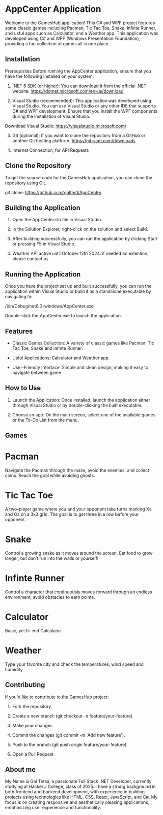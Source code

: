 
# AppCenter Application

Welcome to the GamesHub application! This C# and WPF project features some classic games including Pacman, Tic Tac Toe, Snake, Infinte Runner, and usful apps such as Calculator, and a Weather app. This application was developed using C# and WPF (Windows Presentation Foundation), providing a fun collection of games all in one place.


## Installation

Prerequisites
Before running the AppCenter application, ensure that you have the following installed on your system:

1. .NET 6 SDK (or higher): You can download it from the official .NET website:
https://dotnet.microsoft.com/en-us/download

2. Visual Studio (recommended): This application was developed using Visual Studio. You can use Visual Studio or any other IDE that supports C# and WPF development. Ensure that you install the WPF components during the installation of Visual Studio.

Download Visual Studio: https://visualstudio.microsoft.com/


3. Git (optional): If you want to clone the repository from a GitHub or another Git hosting platform.
https://git-scm.com/downloads

4. Internet Connection, for API Requests

## Clone the Repository

To get the source code for the GamesHub application, you can clone the repository using Git.

git clone: https://github.com/galtes1/AppCenter


## Building the Application

1. Open the AppCenter.sln file in Visual Studio.

2. In the Solution Explorer, right-click on the solution and select Build.

3. After building successfully, you can run the application by clicking Start or pressing F5 in Visual Studio.

4. Weather API active until October 12th 2024. if needed an extention, please contact us.

## Running the Application

Once you have the project set up and built successfully, you can run the application within Visual Studio or build it as a standalone executable by navigating to:

/bin/Debug/net6.0-windows/AppCenter.exe

Double-click the AppCenter.exe to launch the application.
## Features

- Classic Games Collection: A variety of classic games like Pacman, Tic Tac Toe, Snake and Infinte Runner.

- Usful Applications: Calculator and Weather app.

- User-Friendly Interface: Simple and clean design, making it easy to navigate between game


## How to Use

1. Launch the Application: Once installed, launch the application either through Visual Studio or by double-clicking the built executable.

2. Choose an app: On the main screen, select one of the available games or the To-Do List from the menu.

## Games

# Pacman
Navigate the Pacman through the maze, avoid the enemies, and collect coins. Reach the goal while avoiding ghosts.

# Tic Tac Toe
A two-player game where you and your opponent take turns marking Xs and Os on a 3x3 grid. The goal is to get three in a row before your opponent.

# Snake
Control a growing snake as it moves around the screen. Eat food to grow longer, but don’t run into the walls or yourself!

# Infinte Runner
Control a character that continuously moves forward through an endless environment, avoid obstacles to earn points.

# Calculator
Basic, yet hi-end Calculator.

# Weather
Type your favorite city and check the temperatures, wind speed and humidity. 

## Contributing

If you'd like to contribute to the GamesHub project:

1. Fork the repository.

2. Create a new branch (git checkout -b feature/your-feature).

3. Make your changes.

4. Commit the changes (git commit -m 'Add new feature').

5. Push to the branch (git push origin feature/your-feature).

6. Open a Pull Request.


## About me

My Name is Gal Tetsa, a passionate Full Stack .NET Developer, currently studying at HackerU College, class of 2025. I have a strong background in both frontend and backend development, with experience in building projects using technologies like HTML, CSS, React, JavaScript, and C#. My focus is on creating responsive and aesthetically pleasing applications, emphasizing user experience and functionality.
